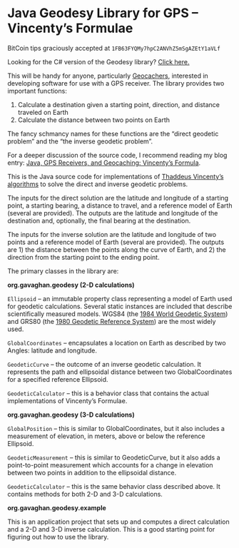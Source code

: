 # Java Geodesy Library for GPS – Vincenty’s Formulae

BitCoin tips graciously accepted at `1FB63FYQMy7hpC2ANVhZ5mSgAZEtY1aVLf`

Looking for the C# version of the Geodesy library? [Click here.](http://www.gavaghan.org/blog/2007/08/06/c-gps-receivers-and-geocaching-vincentys-formula/ "Gavaghan C# Geodesy Implementation")

This will be handy for anyone, particularly [Geocachers](https://www.geocaching.com/ "Geocaching"), interested in developing software for use with a GPS receiver. The library provides two important functions:

1. Calculate a destination given a starting point, direction, and distance traveled on Earth
1. Calculate the distance between two points on Earth

The fancy schmancy names for these functions are the “direct geodetic problem” and the “the inverse geodetic problem”.

For a deeper discussion of the source code, I recommend reading my blog entry: [Java, GPS Receivers, and Geocaching: Vincenty’s Formula](http://www.gavaghan.org/blog/2007/11/16/java-gps-receivers-and-geocaching-vincentys-formula/ "Gavaghan Java Geodesy Implementation").

This is the Java source code for implementations of [Thaddeus Vincenty’s algorithms](http://www.ngs.noaa.gov/PUBS_LIB/inverse.pdf "Vincenty's algorithm") to solve the direct and inverse geodetic problems.

The inputs for the direct solution are the latitude and longitude of a starting point, a starting bearing, a distance to travel, and a reference model of Earth (several are provided). The outputs are the latitude and longitude of the destination and, optionally, the final bearing at the destination.

The inputs for the inverse solution are the latitude and longitude of two points and a reference model of Earth (several are provided). The outputs are 1) the distance between the points along the curve of Earth, and 2) the direction from the starting point to the ending point.

The primary classes in the library are:

**org.gavaghan.geodesy (2-D calculations)**

`Ellipsoid` – an immutable property class representing a model of Earth used for geodetic calculations. Several static instances are included that describe scientifically measured models. WGS84 (the [1984 World Geodetic System](https://en.wikipedia.org/wiki/WGS84 "WGS84")) and GRS80 (the [1980 Geodetic Reference System](https://en.wikipedia.org/wiki/GRS_80 "GRS80")) are the most widely used.

`GlobalCoordinates` – encapsulates a location on Earth as described by two Angles: latitude and longitude.

`GeodeticCurve` – the outcome of an inverse geodetic calculation. It represents the path and ellipsoidal distance between two GlobalCoordinates for a specified reference Ellipsoid.

`GeodeticCalculator` – this is a behavior class that contains the actual implementations of Vincenty’s Formulae.

**org.gavaghan.geodesy (3-D calculations)**

`GlobalPosition` – this is similar to GlobalCoordinates, but it also includes a measurement of elevation, in meters, above or below the reference Ellipsoid.

`GeodeticMeasurement` – this is similar to GeodeticCurve, but it also adds a point-to-point measurement which accounts for a change in elevation between two points in addition to the ellipsoidal distance.

`GeodeticCalculator` – this is the same behavior class described above. It contains methods for both 2-D and 3-D calculations.

**org.gavaghan.geodesy.example**

This is an application project that sets up and computes a direct calculation and a 2-D and 3-D inverse calculation. This is a good starting point for figuring out how to use the library.
